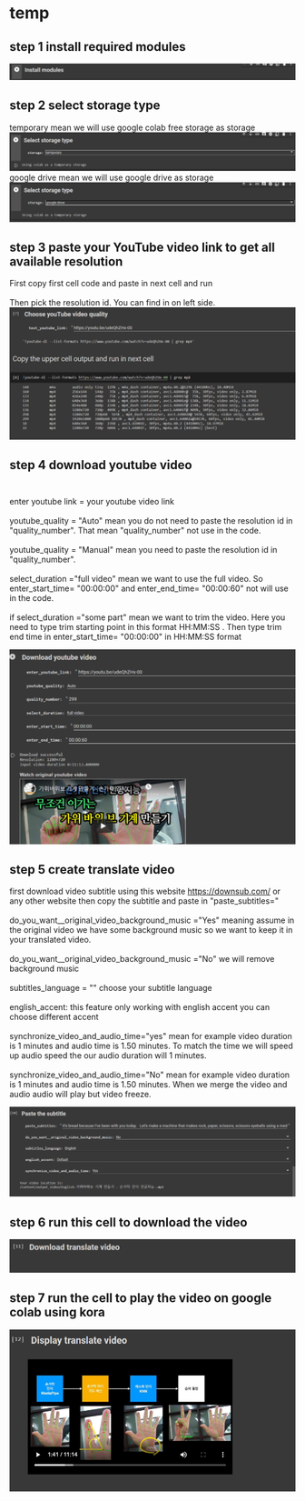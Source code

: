 # temp
## step 1 install required modules<br>
![Demo](https://github.com/mx-pro/temp/blob/main/1.PNG)
## step 2 select storage type<br>
temporary mean we will use google colab free storage as storage<br>
![Demo](https://github.com/mx-pro/temp/blob/main/2.PNG)
google drive mean we will use google drive as storage<br>
![Demo](https://github.com/mx-pro/temp/blob/main/3.PNG)
## step 3 paste your YouTube video link to get all available resolution<br>
First copy first cell code and paste in next cell and run <br><br>
Then pick the resolution id. You can find in on left side.<br>
![Demo](https://github.com/mx-pro/temp/blob/main/4.PNG)
## step 4 download youtube video <br><br>
enter youtube link = your youtube video link <br><br>
youtube_quality = "Auto"  mean you do not need to paste the resolution id in  "quality_number". That mean "quality_number" not use in the code. <br><br>
youtube_quality = "Manual" mean you need to paste the resolution id in  "quality_number". <br><br>
select_duration ="full video" mean we want to use the full video. So enter_start_time= "00:00:00"  and  enter_end_time= "00:00:60" not will use in the code. <br><br>
if select_duration ="some part" mean we want to trim the video. Here you need to type trim starting point in this format HH:MM:SS . Then type trim end time in enter_start_time= "00:00:00" in HH:MM:SS format<br>

![Demo](https://github.com/mx-pro/temp/blob/main/5.PNG)
## step 5 create translate video<br>
first download video subtitle using this website https://downsub.com/ or any other website then copy the subtitle and paste in "paste_subtitles=" <br> <br>
do_you_want__original_video_background_music ="Yes" meaning assume in the original video we have some background music so we want to keep it in your translated video. <br><br>
do_you_want__original_video_background_music ="No" we will remove background music <br><br>
subtitles_language = "" choose your subtitle language <br><br>
english_accent: this feature only working with english accent you can choose different accent <br><br>
synchronize_video_and_audio_time="yes" mean for example video duration is 1 minutes and audio time is 1.50 minutes. To match the time we will speed up audio speed the our audio duration will 1 minutes. <br><br>
synchronize_video_and_audio_time="No" mean for example video duration is 1 minutes and audio time is 1.50 minutes. When  we merge the video and audio audio will play but video freeze.<br>

![Demo](https://github.com/mx-pro/temp/blob/main/6.PNG)

## step 6 run this cell to download the video<br>
![Demo](https://github.com/mx-pro/temp/blob/main/7.PNG)
## step 7 run the cell to play the video on google colab using kora<br>

![Demo](https://github.com/mx-pro/temp/blob/main/8.PNG)
